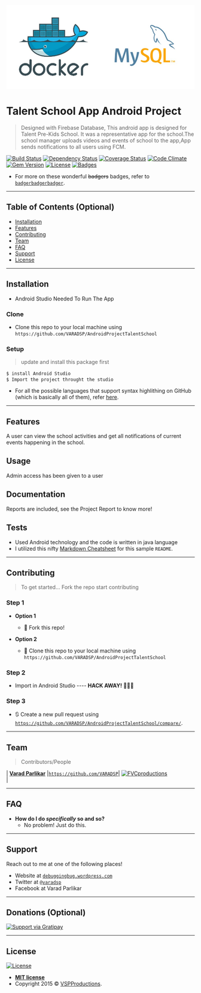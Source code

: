 <a href="#"><img src="dockermysql.jpeg" title="DockerMysql" alt="StackOfProjects"></a>




<!-- [![FVCproductions](https://avatars1.githubusercontent.com/u/4284691?v=3&s=200)](http://fvcproductions.com) -->

# Talent School App Android Project

> Designed with Firebase Database, This android app is designed for Talent Pre-Kids School. It was a representative app for the school.The school manager uploads videos and events of school to the app,App sends notifications to all users using FCM.




[![Build Status](http://img.shields.io/travis/badges/badgerbadgerbadger.svg?style=flat-square)](https://travis-ci.org/badges/badgerbadgerbadger) [![Dependency Status](http://img.shields.io/gemnasium/badges/badgerbadgerbadger.svg?style=flat-square)](https://gemnasium.com/badges/badgerbadgerbadger) [![Coverage Status](http://img.shields.io/coveralls/badges/badgerbadgerbadger.svg?style=flat-square)](https://coveralls.io/r/badges/badgerbadgerbadger) [![Code Climate](http://img.shields.io/codeclimate/github/badges/badgerbadgerbadger.svg?style=flat-square)](https://codeclimate.com/github/badges/badgerbadgerbadger) 
 [![Gem Version](http://img.shields.io/gem/v/badgerbadgerbadger.svg?style=flat-square)](https://rubygems.org/gems/badgerbadgerbadger) [![License](http://img.shields.io/:license-mit-blue.svg?style=flat-square)](http://badges.mit-license.org) [![Badges](http://img.shields.io/:badges-9/9-ff6799.svg?style=flat-square)](https://github.com/badges/badgerbadgerbadger)


- For more on these wonderful ~~badgers~~ badges, refer to <a href="http://badges.github.io/badgerbadgerbadger/" target="_blank">`badgerbadgerbadger`</a>.



---

## Table of Contents (Optional)


- [Installation](#installation)
- [Features](#features)
- [Contributing](#contributing)
- [Team](#team)
- [FAQ](#faq)
- [Support](#support)
- [License](#license)


---



## Installation

- Android Studio Needed To Run The App


### Clone

- Clone this repo to your local machine using `https://github.com/VARADSP/AndroidProjectTalentSchool`

### Setup


> update and install this package first

```shell
$ install Android Studio
$ Import the project throught the studio
```


- For all the possible languages that support syntax highlithing on GitHub (which is basically all of them), refer <a href="https://github.com/github/linguist/blob/master/lib/linguist/languages.yml" target="_blank">here</a>.

---

## Features
A user can view the school activities and get all notifications of current events happening in the school.


## Usage
Admin access has been given to a user
## Documentation
Reports are included, see the Project Report to know more!
## Tests

- Used Android technology and the code is written in java language
- I utilized this nifty <a href="https://github.com/adam-p/markdown-here/wiki/Markdown-Cheatsheet" target="_blank">Markdown Cheatsheet</a> for this sample `README`.

---

## Contributing

> To get started...
> Fork the repo
> start contributing

### Step 1

- **Option 1**
    - 🍴 Fork this repo!

- **Option 2**
    - 👯 Clone this repo to your local machine using `https://github.com/VARADSP/AndroidProjectTalentSchool`

### Step 2

- Import in Android Studio ---- **HACK AWAY!** 🔨🔨🔨

### Step 3

- 🔃 Create a new pull request using <a href="https://github.com/VARADSP/StackOfProjects-ASP.NET-Website-Project/compare/" target="_blank">`https://github.com/VARADSP/AndroidProjectTalentSchool/compare/`</a>.

---

## Team

>  Contributors/People

| <a href="https://github.com/VARADSP" target="_blank">**Varad Parlikar**</a> |<a href="https://github.com/VARADSP" target="_blank">`https://github.com/VARADSP`</a>|  [![FVCproductions](vsp.jpg)](https://github.com/VARADSP)    
|  


---

## FAQ

- **How do I do *specifically* so and so?**
    - No problem! Just do this.

---

## Support

Reach out to me at one of the following places!

- Website at <a href="http://debuggingbug.wordpress.com" target="_blank">`debuggingbug.wordpress.com`</a>
- Twitter at <a href="http://twitter.com/varadsp" target="_blank">`@varadsp`</a>
- Facebook at Varad Parlikar

---

## Donations (Optional)

[![Support via Gratipay](https://cdn.rawgit.com/gratipay/gratipay-badge/2.3.0/dist/gratipay.png)](https://gratipay.com/fvcproductions/)


---

## License

[![License](http://img.shields.io/:license-mit-blue.svg?style=flat-square)](http://badges.mit-license.org)

- **[MIT license](http://opensource.org/licenses/mit-license.php)**
- Copyright 2015 © <a href="http://fvcproductions.com" target="_blank">VSPProductions</a>.
